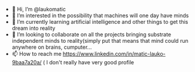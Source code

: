 - 👋 Hi, I’m @laukomatic
- 👀 I’m interested in the possibility that machines will one day have minds
- 🌱 I’m currently learning artificial intelligence and other things to get this dream into reality
- 💞️ I’m looking to collaborate on all the projects bringing substrate independent minds to reality(simply put that means that mind could run anywhere on brains, cumputer...
- 📫 How to reach me https://www.linkedin.com/in/matic-lauko-9baa7a20a/ ( I don't really have very good profile

<!---
laukomatic/laukomatic is a ✨ special ✨ repository because its `README.md` (this file) appears on your GitHub profile.
You can click the Preview link to take a look at your changes.
--->
